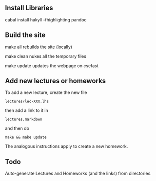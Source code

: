 Install Libraries
--------------------

   cabal install hakyll -fhighlighting pandoc


Build the site
--------------

make all
	rebuilds the site (locally)

make clean
	nukes all the temporary files 

make update
	updates the webpage on csefast


Add new lectures or homeworks
-----------------------------

To add a new lecture, create the new file

	lectures/lec-XXX.lhs

then add a link to it in 

	lectures.markdown 

and then do

	make && make update

The analogous instructions apply to create a new homework.

Todo
----
Auto-generate Lectures and Homeworks (and the links) 
from directories.



